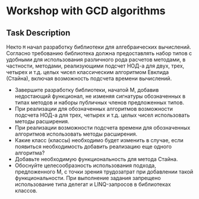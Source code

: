 # Workshop with GCD algorithms

## Task Description

Некто `M` начал разработку библиотеки для алгебраических вычислений. Согласно требованию библиотека должна предоставлять набор типов с удобными для использования различного рода расчетов методами, в частности, методами, реализующими подсчет НОД-а для двух, трех, четырех и т.д. целых чисел классическим алгоритмом Евклида (Стайна), включая возможность подсчета времени вычислений. 
- Завершите разработку библиотеки, начатой M, добавив недостающий функционал, не изменяя сигнатуры обозначенных в типах методов и наборы публичных членов предложенных типов.
- При реализации для обозначенных алгоритмов возможности подсчета НОД-а для трех, четырех и т.д. целых чисел использовать методы расширения.
- При реализации возможности подсчета времени для обозначенных алгоритмов использовать методы расширения.
- Какие класс (классы) необходимо будет изменить в случае, если появиться необходимость добавить реализацию еще одного алгоритма? 
- Добавьте необходимую функциональность для метода Стайна.
- Обоснуйте целесообразность использования подхода, предложенного M, с точки зрения трудозатрат при добавлении такой функциональности.
При выполнение задания запрещено использование типа делегат и LINQ-запросов в библиотеках классов.